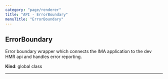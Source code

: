 ```yaml
---
category: "page/renderer"
title: "API - ErrorBoundary"
menuTitle: "ErrorBoundary"
---
```


## ErrorBoundary&nbsp;<a name="ErrorBoundary" href="https://github.com/seznam/ima/blob/v18.0.0-rc.2/packages/core/src/page/renderer/ErrorBoundary.js#L7" target="_blank"><span class="icon"><i class="fas fa-external-link-alt fa-xs"></i></span></a>
Error boundary wrapper which connects the IMA application to the
dev HMR api and handles error reporting.

**Kind**: global class  

* * *

